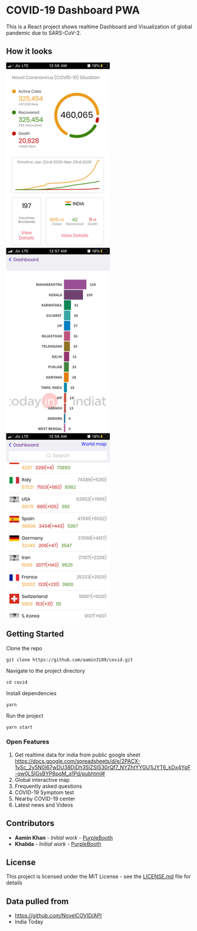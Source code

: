 # COVID-19 Dashboard PWA

This is a React project shows realtime Dashboard and Visualization of global pandemic due to SARS-CoV-2. 

## How it looks


<img height="500" src="https://raw.githubusercontent.com/aamin3189/covid/master/assets/screenshots/dash.png"> &nbsp;&nbsp;
<img height="500" src="https://raw.githubusercontent.com/aamin3189/covid/master/assets/screenshots/india.png"> &nbsp;&nbsp;
<img height="500" src="https://raw.githubusercontent.com/aamin3189/covid/master/assets/screenshots/countries.png"> &nbsp;&nbsp;




## Getting Started

Clone the repo
```
git clone https://github.com/aamin3189/covid.git
```
Navigate to the project directory
```
cd covid
```
Install dependencies
```
yarn
```
Run the project
```
yarn start
```
### Open Features

1. Get realtime data for india from public google sheet https://docs.google.com/spreadsheets/d/e/2PACX-1vSc_2y5N0I67wDU38DjDh35IZSIS30rQf7_NYZhtYYGU1jJYT6_kDx4YpF-qw0LSlGsBYP8pqM_a1Pd/pubhtml#
2. Global interactive map
3. Frequently asked questions
4. COVID-19 Symptom test
5. Nearby COVID-19 center
6. Latest news and Videos


## Contributors

* **Aamin Khan** - *Initial work* - [PurpleBooth](https://www.linkedin.com/in/aamin-khan-47537885/)
* **Khalida** - *Initial work* - [PurpleBooth](https://dribbble.com/khalida193)


## License

This project is licensed under the MIT License - see the [LICENSE.md](LICENSE.md) file for details

## Data pulled from 

* https://github.com/NovelCOVID/API
* India Today



